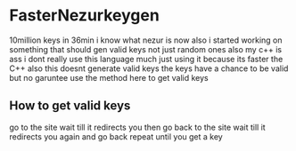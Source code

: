 # FasterNezurkeygen
10million keys in 36min i know what nezur is now also i started working on something that should gen valid keys not just random ones also my c++ is ass i dont really use this language much just using it because its faster the C++ also this doesnt generate valid keys the keys have a chance to be valid but no garuntee use the method here to get valid keys

## How to get valid keys
go to the site wait till it redirects you then go back to the site wait till it redirects you again and go back repeat until you get a key
